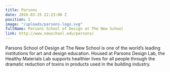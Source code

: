 ```yaml
---
title: Parsons
date: 2016-03-25 22:23:00 Z
position: 1
image: "/uploads/parsons-logo.svg"
fullName: Parsons School of Design at The New School
link: http://www.newschool.edu/parsons/
---
```


Parsons School of Design at The New School is one of the world’s leading institutions for art and design education. Housed at Parsons Design Lab, the Healthy Materials Lab supports healthier lives for all people through the dramatic reduction of toxins in products used in the building industry.

